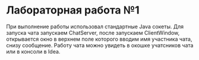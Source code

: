 # Лабораторная работа №1
При выполнение работы использовал стандартные Java сокеты. Для запуска чата запускаем ChatServer, после запускаем ClientWindow, открывается окно в верхнем поле которого вводим имя участника чата, снизу сообщение. Работу чата можно увидеть в окошке учатсников чата или в консоли в Idea.

